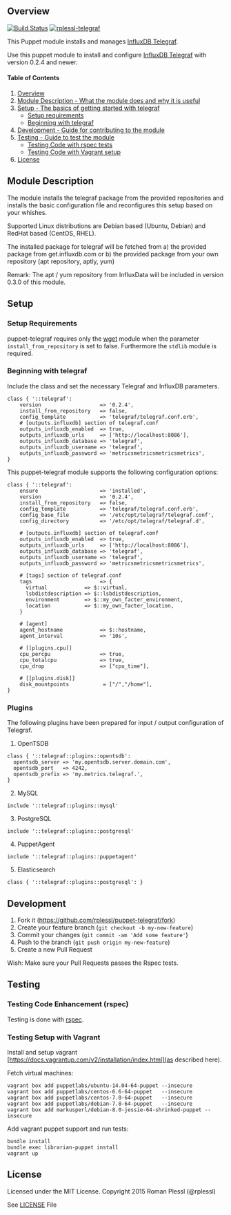 ## Overview
[![Build Status](https://travis-ci.org/rplessl/puppet-telegraf.svg?branch=master)](https://travis-ci.org/rplessl/puppet-telegraf?branch=master)
[![rplessl-telegraf](https://img.shields.io/puppetforge/r/rplessl/telegraf.svg)](https://forge.puppetlabs.com/rplessl/telegraf)

This Puppet module installs and manages [InfluxDB Telegraf](https://github.com/influxdb/telegraf).

Use this puppet module to install and configure [InfluxDB Telegraf](https://github.com/influxdb/telegraf) with version 0.2.4 and newer.

#### Table of Contents

1. [Overview](#overview)
2. [Module Description - What the module does and why it is useful](#module-description)
3. [Setup - The basics of getting started with telegraf](#setup)
    * [Setup requirements](#setup-requirements)
    * [Beginning with telegraf](#beginning-with-telegraf)
4.  [Development - Guide for contributing to the module](#development)
5.  [Testing - Guide to test the module](#testing)
    * [Testing Code with rspec tests](#testing-code-enhancement-rspec)
    * [Testing Code with Vagrant setup](#testing-setup-with-vagrant)
6.  [License](#License)

## Module Description

The module installs the telegraf package from the provided repositories and installs the basic configuration file and reconfigures this setup based on your whishes.

Supported Linux distributions are Debian based (Ubuntu, Debian) and RedHat based (CentOS, RHEL).

The installed package for telegraf will be fetched from
  a) the provided package from get.influxdb.com or
  b) the provided package from your own repository (apt repository, aptly, yum)

Remark: The apt / yum repository from InfluxData will be included in version 0.3.0 of this module.

## Setup

### Setup Requirements

puppet-telegraf requires only the [wget](https://forge.puppetlabs.com/maestrodev/wget) module when the parameter `install_from_repository` is set to false. Furthermore the `stdlib` module is required.

### Beginning with telegraf

Include the class and set the necessary Telegraf and InfluxDB parameters.

```
class { '::telegraf':
    version                   => '0.2.4',
    install_from_repository   => false,
    config_template           => 'telegraf/telegraf.conf.erb',
    # [outputs.influxdb] section of telegraf.conf
    outputs_influxdb_enabled  => true,
    outputs_influxdb_urls     => ['http://localhost:8086'],
    outputs_influxdb_database => 'telegraf',
    outputs_influxdb_username => 'telegraf',
    outputs_influxdb_password => 'metricsmetricsmetricsmetrics',
}
```

This puppet-telegraf module supports the following configuration options:

```
class { '::telegraf':
    ensure                    => 'installed',
    version                   => '0.2.4',
    install_from_repository   => false,
    config_template           => 'telegraf/telegraf.conf.erb',
    config_base_file          => '/etc/opt/telegraf/telegraf.conf',
    config_directory          => '/etc/opt/telegraf/telegraf.d',

    # [outputs.influxdb] section of telegraf.conf
    outputs_influxdb_enabled  => true,
    outputs_influxdb_urls     => ['http://localhost:8086'],
    outputs_influxdb_database => 'telegraf',
    outputs_influxdb_username => 'telegraf',
    outputs_influxdb_password => 'metricsmetricsmetricsmetrics',

    # [tags] section of telegraf.conf
    tags                      => {
      virtual            => $::virtual,
      lsbdistdescription => $::lsbdistdescription,
      environment        => $::my_own_facter_environment,
      location           => $::my_own_facter_location,
    }

    # [agent]
    agent_hostname            => $::hostname,
    agent_interval            => '10s',

    # [[plugins.cpu]]
    cpu_percpu                => true,
    cpu_totalcpu              => true,
    cpu_drop                  => ["cpu_time"],

    # [[plugins.disk]]
    disk_mountpoints           = ["/","/home"],
}
```

### Plugins

The following plugins have been prepared for input / output configuration of Telegraf.

1. OpenTSDB
```
class { '::telegraf::plugins::opentsdb':
  opentsdb_server => 'my.opentsdb.server.domain.com',
  opentsdb_port   => 4242,
  opentsdb_prefix => 'my.metrics.telegraf.',
}
```

2. MySQL
```
include '::telegraf::plugins::mysql'
```

3. PostgreSQL
```
include '::telegraf::plugins::postgresql'
```

4. PuppetAgent
```
include '::telegraf::plugins::puppetagent'
```

5. Elasticsearch
```
class { '::telegraf::plugins::postgresql': }

```

## Development

1. Fork it (https://github.com/rplessl/puppet-telegraf/fork)
2. Create your feature branch (`git checkout -b my-new-feature`)
3. Commit your changes (`git commit -am 'Add some feature'`)
4. Push to the branch (`git push origin my-new-feature`)
5. Create a new Pull Request

Wish: Make sure your Pull Requests passes the Rspec tests.

## Testing

### Testing Code Enhancement (rspec)

Testing is done with [rspec](http://rspec-puppet.com/).

### Testing Setup with Vagrant

Install and setup vagrant [https://docs.vagrantup.com/v2/installation/index.html](as described here).

Fetch virtual machines:
```ShellSession
vagrant box add puppetlabs/ubuntu-14.04-64-puppet --insecure
vagrant box add puppetlabs/centos-6.6-64-puppet   --insecure
vagrant box add puppetlabs/centos-7.0-64-puppet   --insecure
vagrant box add puppetlabs/debian-7.8-64-puppet   --insecure
vagrant box add markusperl/debian-8.0-jessie-64-shrinked-puppet --insecure
```

Add vagrant puppet support and run tests:
```ShellSession
bundle install
bundle exec librarian-puppet install
vagrant up
```

## License

Licensed under the MIT License.
Copyright 2015 Roman Plessl (@rplessl)

See [LICENSE](https://github.com/rplessl/puppet-telegraf/blob/master/LICENSE) File





